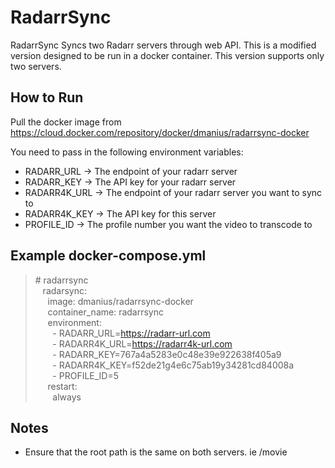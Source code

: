 # RadarrSync 
RadarrSync Syncs two Radarr servers through web API. This is a modified version designed to be run in a docker container. This version supports only two servers.

## How to Run
Pull the docker image from
https://cloud.docker.com/repository/docker/dmanius/radarrsync-docker

You need to pass in the following environment variables:
- RADARR_URL -> The endpoint of your radarr server
- RADARR_KEY -> The API key for your radarr server
- RADARR4K_URL -> The endpoint of your radarr server you want to sync to
- RADARR4K_KEY -> The API key for this server
- PROFILE_ID -> The profile number you want the video to transcode to

## Example docker-compose.yml  
>\# radarrsync  
> &nbsp;&nbsp;&nbsp;radarsync:  
> &nbsp;&nbsp;&nbsp;&nbsp;&nbsp;image:  dmanius/radarrsync-docker  
> &nbsp;&nbsp;&nbsp;&nbsp;&nbsp;container_name: radarrsync  
> &nbsp;&nbsp;&nbsp;&nbsp;&nbsp;environment:  
> &nbsp;&nbsp;&nbsp;&nbsp;&nbsp;&nbsp;&nbsp;- RADARR_URL=https://radarr-url.com  
> &nbsp;&nbsp;&nbsp;&nbsp;&nbsp;&nbsp;&nbsp;- RADARR4K_URL=https://radarr4k-url.com  
> &nbsp;&nbsp;&nbsp;&nbsp;&nbsp;&nbsp;&nbsp;- RADARR_KEY=767a4a5283e0c48e39e922638f405a9  
> &nbsp;&nbsp;&nbsp;&nbsp;&nbsp;&nbsp;&nbsp;- RADARR4K_KEY=f52de21g4e6c75ab19y34281cd84008a  
> &nbsp;&nbsp;&nbsp;&nbsp;&nbsp;&nbsp;&nbsp;- PROFILE_ID=5  
> &nbsp;&nbsp;&nbsp;&nbsp;&nbsp;restart:  
> &nbsp;&nbsp;&nbsp;&nbsp;&nbsp;&nbsp;&nbsp;always  
## Notes
 * Ensure that the root path is the same on both servers. ie /movie
 
